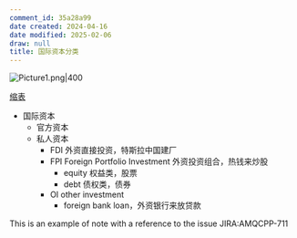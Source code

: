 ```yaml
---
comment_id: 35a28a99
date created: 2024-04-16
date modified: 2025-02-06
draw: null
title: 国际资本分类
---
```

![Picture1.png|400](https://imagehosting4picgo.oss-cn-beijing.aliyuncs.com/imagehosting/fix-dir%2Fliuyishou%2Ftmp%2F2024%2F05%2F05%2F19-07-09-8ad69e4747779feea107d55b67ec8c5f-Picture1-f1ab16.png?x-oss-process=image/resize,l_400)

<!-- more -->

[缩表](缩表.md)

- 国际资本
	- 官方资本
	- 私人资本
		- FDI 外资直接投资，特斯拉中国建厂
		- FPI Foreign Portfolio Investment 外资投资组合，热钱来炒股
			- equity 权益类，股票
			- debt 债权类，债券
		- OI other investment
			- foreign bank loan，外资银行来放贷款

This is an example of note with a reference to the issue JIRA:AMQCPP-711
